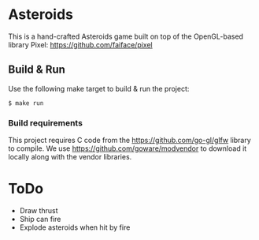 # Asteroids

This is a hand-crafted Asteroids game built on top of the OpenGL-based library Pixel: https://github.com/faiface/pixel

## Build & Run

Use the following make target to build & run the project:
```
$ make run
```

### Build requirements
This project requires C code from the https://github.com/go-gl/glfw library to compile.
We use https://github.com/goware/modvendor to download it locally along with the vendor libraries. 

# ToDo
- Draw thrust
- Ship can fire
- Explode asteroids when hit by fire